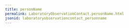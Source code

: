 ```yaml
---
title: personName
permalink: LaboratoryObservationContact.personName.html
jsonid: laboratoryobservationcontact_personname
---
```

